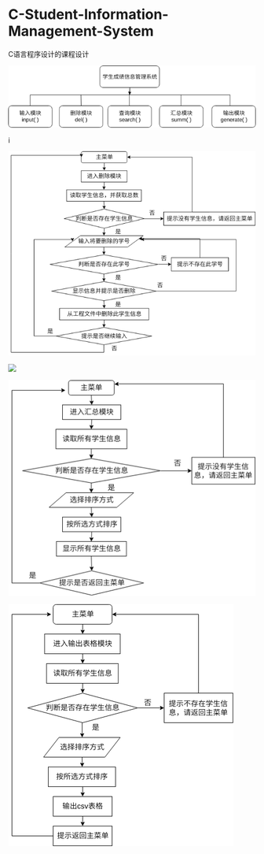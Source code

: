 # C-Student-Information-Management-System
C语言程序设计的课程设计

![](/pic/主体.png)

i[](/pic/输入模块.png)

![](/pic/删除学生模块.png)

![](/pic/查询学生信息模块.png)

![](/pic/汇总模块.png)

![](/pic/输出表格.png)

